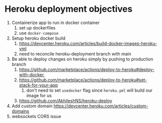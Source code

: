 # Heroku deployment objectives
1. Containerize app to run in docker container
   1. set up dockerfiles
   2. use `docker-compose`
2. Setup heroku docker build
   1. https://devcenter.heroku.com/articles/build-docker-images-heroku-yml
   2. need to reconcile heroku-deployment branch with main
3. Be able to deploy changes on heroku simply by pushing to production branch
   1. https://github.com/marketplace/actions/deploy-to-heroku#deploy-with-docker,
   2. https://github.com/marketplace/actions/deploy-to-heroku#set-stack-for-your-app
      1. don't need to set `usedocker` flag since `heroku.yml` will build our image for us
   3. https://github.com/AkhileshNS/heroku-deploy
4. Add custom domain https://devcenter.heroku.com/articles/custom-domains
5. websockets CORS issue